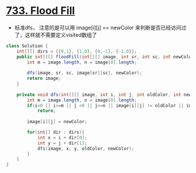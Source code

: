 # [733. Flood Fill](https://leetcode.com/problems/flood-fill/)
* 标准dfs， 注意的是可以用 image[i][j] == newColor 来判断是否已经访问过了，这样就不需要定义visited数组了

```java
class Solution {
    int[][] dirs = {{0,1}, {1,0}, {0,-1}, {-1,0}};
    public int[][] floodFill(int[][] image, int sr, int sc, int newColor) {
        int m = image.length, n = image[0].length;
        
        dfs(image, sr, sc, image[sr][sc], newColor);
        return image;
    }
    
    private void dfs(int[][] image, int i, int j, int oldColor, int newColor){
        int m = image.length, n = image[0].length;
        if(i<0 || i>=m || j <0 || j>=n || image[i][j] != oldColor || image[i][j] == newColor)
            return;
        
        image[i][j] = newColor;

        for(int[] dir : dirs){
            int x = i + dir[0];
            int y = j + dir[1];
            dfs(image, x, y, oldColor, newColor);
        }
    }
}

```
